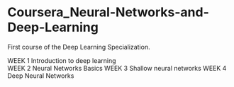 # Coursera_Neural-Networks-and-Deep-Learning
First course of the Deep Learning Specialization.

WEEK 1
  Introduction to deep learning</br>
WEEK 2
  Neural Networks Basics
WEEK 3
  Shallow neural networks
WEEK 4
  Deep Neural Networks

